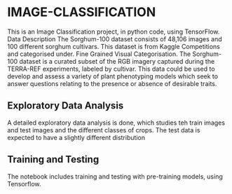 # IMAGE-CLASSIFICATION
This is an Image Classification project, in python code, using TensorFlow.
Data Description
The Sorghum-100 dataset consists of 48,106 images and 100 different sorghum cultivars. This dataset is from Kaggle Competitions and categorised under. Fine Grained Visual Categorisation. The Sorghum-100 dataset is a curated subset of the RGB imagery captured during the TERRA-REF experiments, labeled by cultivar. This data could be used to develop and assess a variety of plant phenotyping models which seek to answer questions relating to the presence or absence of desirable traits. 
## Exploratory Data Analysis
A detailed exploratory data analysis is done, which studies teh train images and test images and the different classes of crops. The test data is expected to have a slightly different distribution


## Training and Testing
The notebook includes training and testing with pre-training models, using Tensorflow.

